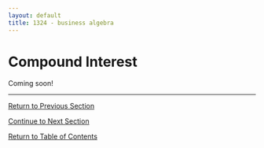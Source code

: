 ```yaml
---
layout: default
title: 1324 - business algebra
---
```


Compound Interest
===

Coming soon!

---

[Return to Previous Section](3-1-simple-interest.html)

[Continue to Next Section](3-3-future-value.html)

[Return to Table of Contents](00-index.html)